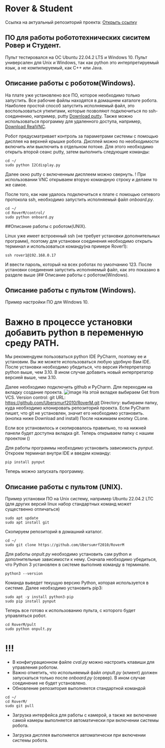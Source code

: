 # **Rover & Student**
Ссылка на актуальный репозиторий проекта: [Открыть ссылку](https://github.com/Ubersmurf2010/RoverM/)

## ПО для работы робототехнических сиситем Ровер и Студент. 

Пульт тестировался на ОС Ubuntu 22.04.2 LTS и Windows 10.
Пульт универсален для Unix и Windows, так как python это интерпретируемый язык, а не компилируемый, как C++ или Java.

## Описание работы с роботом(Windows).

На плате уже установлено все ПО, которое необходимо только запустить.
Все рабочие файлы находятся в домашнем каталоге робота.
Наиболее простой способ запустить исполняемый файл, это воспользоваться утилитами, которые позволяют подключиться по ssh-соединению, например, putty [Download putty](https://www.putty.org).
Также можно использоваться программу для удаленного доступа, например, [Download RealVNC](https://www.realvnc.com/en/).

Робот предусматривает контроль за параметрами системы с помощью дисплея на верхней крышке робота. Дисплей можно по необходимости включить или выключить в отдельном потоке.
Для этого необходимо открыть второй сеанс putty, затем выполнить следующие команды:
```
cd ~/
sudo python I2Cdisplay.py
```
Далее окно putty с включенным дисплеем можно свернуть.
! При использовании VNC открываем вторую командную строку и делаем то же самое.

После того, как нам удалось подключиться к плате с помощью сетевого протокола ssh, необходимо запустить исполняемый файл *onboard.py*.
```
cd ~/
cd RoverM/control/
sudo python onboard.py
```

##Описание работы с роботом(UNIX).

Linux уже имеет встроенный ssh (не требует установки дополнительных программ), поэтому для установки соединения необходимо открыть терминал и использоваться команду(на примере Rover1):
```
ssh rover1@192.168.0.17
```
И ввести пароль, который на всех роботах по умолчанию 123.
После установки соединения запустить исполняемый файл, как это показано в разделе выше (## Описание работы с роботом(Windows).

## Описание работы с пультом (Windows).

Пример настройки ПО для Windows 10.
# Важно в процессе установки добавить python в переменную среду PATH.
Мы рекомендуем пользоваться python IDE PyCharm, поэтому ее и установим. Вы же можете использоваться любую удобную Вам IDE.
После установки необходимо убедиться, что версия Интерпретатор python выше, чем 3.10. В ином случае добавить новый интерпретатор версией выше, чем 3.10.

Далее необходимо подключить github и PyCharm.
Для переходим на вкладку создание проекта.
![image](https://github.com/Ubersmurf2010/RoverM/assets/113335397/5352eaeb-1025-4944-a871-a1a9ef9b8fbd)
На этой вкладке выбираем Get from VCS. 
Version control: git
URL: https://github.com/Ubersmurf2010/RoverM.git
Directory: выбираем папку, куда необходимо клонировать репозиторий проекта. 
Если PyCharm пишет, что git не установлен, значит его необходимо установить. (кнопка ниже Download and install)
После нажимаем кнопку CLone. 

Если все установилось и скопировалось правильно, то на нижней панели будет доступна вкладка git.
Теперь открываем папку с нашим проектом ()

Для работы программы необходимо установить зависимость *pynput*.
Откроем терминал внутри IDE и введем команду:
```
pip install pynput
```
Теперь можно запускать программу.

## Описание работы с пультом (UNIX). 

Пример установки ПО на Unix систему, например Ubuntu 22.04.2 LTC (для других версий linux набор стандартных команд может существенно отличаться)
```
sudo apt update
sudo apt install git
```
Скопируем репозиторий в домашний каталог.
```
cd ~/
sudo git clone https://github.com/Ubersumrf2010/RoverM
```
Для работы *onpult.py* необходимо установить сам python и дополнительные зависимости к нему.
Сначала необходимо убедиться, что Python 3 установлен в системе выполнив команду в терминале.
```
python3 --version
```
Команда выведет текущую версию Python, которая используется в системе. Далее необходимо установить pip3:
```
sudo apt -y install python3-pip
sudo pip install pynput
```
Теперь все готово к использованию пульта, с которого будет управляться робот.
```
cd RoverM/pult
sudo python onpult.py
```

# !!!
- В конфигурационном файле *cval.py* можно настроить клавиши для управления роботом.
- Важно отметить, что испольняемый файл *onpult.py* (клиент) должен запускаться только после *onboard.py* (сервер). В ином случае соединение не будет установлено.
- Обновление репозитория выполняется стандартной командой
```
cd ~/
cd RoverM/
sudo git pull
```

- Загрузка интерфейса для работы с камерой, а также же включение самой камеры выполняется автоматически при включении системы робота.

- Загрузка дисплея выполняется автоматически при включении системы робота.
